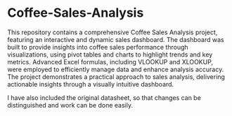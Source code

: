 # Coffee-Sales-Analysis

This repository contains a comprehensive Coffee Sales Analysis project, featuring an interactive and dynamic sales dashboard. The dashboard was built to provide insights into coffee sales performance through visualizations, using pivot tables and charts to highlight trends and key metrics. Advanced Excel formulas, including VLOOKUP and XLOOKUP, were employed to efficiently manage data and enhance analysis accuracy. The project demonstrates a practical approach to sales analysis, delivering actionable insights through a visually intuitive dashboard.

I have also included the original datasheet, so that changes can be distinguished and work can be done easily.
